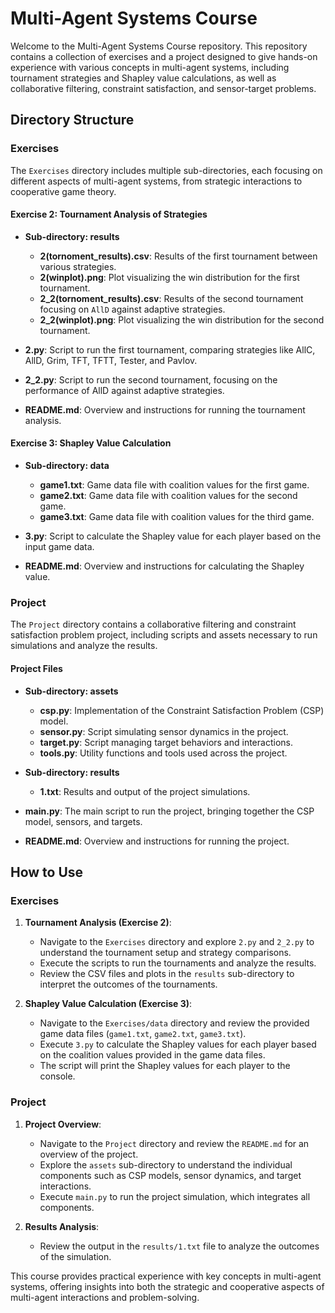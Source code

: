 # Multi-Agent Systems Course

Welcome to the Multi-Agent Systems Course repository. This repository contains a collection of exercises and a project designed to give hands-on experience with various concepts in multi-agent systems, including tournament strategies and Shapley value calculations, as well as collaborative filtering, constraint satisfaction, and sensor-target problems.

## Directory Structure

### Exercises

The `Exercises` directory includes multiple sub-directories, each focusing on different aspects of multi-agent systems, from strategic interactions to cooperative game theory.

#### Exercise 2: Tournament Analysis of Strategies

- **Sub-directory: results**
  - **2(tornoment_results).csv**: Results of the first tournament between various strategies.
  - **2(winplot).png**: Plot visualizing the win distribution for the first tournament.
  - **2_2(tornoment_results).csv**: Results of the second tournament focusing on `AllD` against adaptive strategies.
  - **2_2(winplot).png**: Plot visualizing the win distribution for the second tournament.

- **2.py**: Script to run the first tournament, comparing strategies like AllC, AllD, Grim, TFT, TFTT, Tester, and Pavlov.
- **2_2.py**: Script to run the second tournament, focusing on the performance of AllD against adaptive strategies.
- **README.md**: Overview and instructions for running the tournament analysis.

#### Exercise 3: Shapley Value Calculation

- **Sub-directory: data**
  - **game1.txt**: Game data file with coalition values for the first game.
  - **game2.txt**: Game data file with coalition values for the second game.
  - **game3.txt**: Game data file with coalition values for the third game.

- **3.py**: Script to calculate the Shapley value for each player based on the input game data.
- **README.md**: Overview and instructions for calculating the Shapley value.

### Project

The `Project` directory contains a collaborative filtering and constraint satisfaction problem project, including scripts and assets necessary to run simulations and analyze the results.

#### Project Files

- **Sub-directory: assets**
  - **csp.py**: Implementation of the Constraint Satisfaction Problem (CSP) model.
  - **sensor.py**: Script simulating sensor dynamics in the project.
  - **target.py**: Script managing target behaviors and interactions.
  - **tools.py**: Utility functions and tools used across the project.

- **Sub-directory: results**
  - **1.txt**: Results and output of the project simulations.

- **main.py**: The main script to run the project, bringing together the CSP model, sensors, and targets.
- **README.md**: Overview and instructions for running the project.

## How to Use

### Exercises

1. **Tournament Analysis (Exercise 2)**:
   - Navigate to the `Exercises` directory and explore `2.py` and `2_2.py` to understand the tournament setup and strategy comparisons.
   - Execute the scripts to run the tournaments and analyze the results.
   - Review the CSV files and plots in the `results` sub-directory to interpret the outcomes of the tournaments.

2. **Shapley Value Calculation (Exercise 3)**:
   - Navigate to the `Exercises/data` directory and review the provided game data files (`game1.txt`, `game2.txt`, `game3.txt`).
   - Execute `3.py` to calculate the Shapley values for each player based on the coalition values provided in the game data files.
   - The script will print the Shapley values for each player to the console.

### Project

1. **Project Overview**:
   - Navigate to the `Project` directory and review the `README.md` for an overview of the project.
   - Explore the `assets` sub-directory to understand the individual components such as CSP models, sensor dynamics, and target interactions.
   - Execute `main.py` to run the project simulation, which integrates all components.

2. **Results Analysis**:
   - Review the output in the `results/1.txt` file to analyze the outcomes of the simulation.

This course provides practical experience with key concepts in multi-agent systems, offering insights into both the strategic and cooperative aspects of multi-agent interactions and problem-solving.
